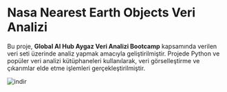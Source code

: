 # Nasa Nearest Earth Objects Veri Analizi
Bu proje, **Global AI Hub Aygaz Veri Analizi Bootcamp** kapsamında verilen veri seti üzerinde analiz yapmak amacıyla geliştirilmiştir. Projede Python ve popüler veri analizi kütüphaneleri kullanılarak, veri görselleştirme ve çıkarımlar elde etme işlemleri gerçekleştirilmiştir.

![indir](https://github.com/user-attachments/assets/a03cb08c-1c74-4caf-a7a0-aeb6e6178a5e)
